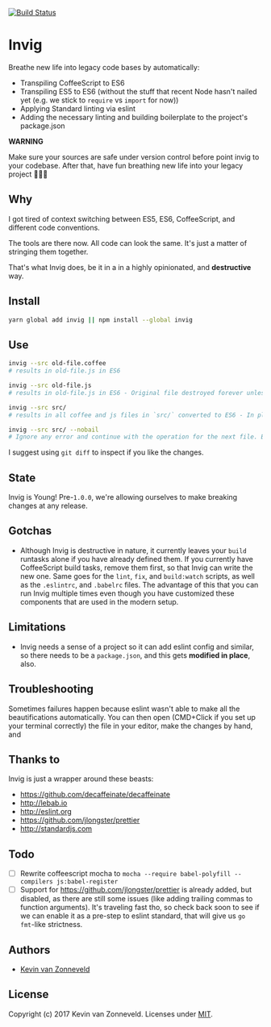 [![Build Status](https://travis-ci.org/kvz/invig.svg?branch=master)](https://travis-ci.org/kvz/invig)

# Invig

Breathe new life into legacy code bases by automatically:

 - Transpiling CoffeeScript to ES6
 - Transpiling ES5 to ES6 (without the stuff that recent Node hasn't nailed yet (e.g. we stick to `require` vs `import` for now))
 - Applying Standard linting via eslint
 - Adding the necessary linting and building boilerplate to the project's package.json

**WARNING**

Make sure your sources are safe under version control before point invig to your codebase. 
After that, have fun breathing new life into your legacy project 🤗💨🌿 

## Why

I got tired of context switching between ES5, ES6, CoffeeScript, and different code conventions.

The tools are there now. All code can look the same. It's just a matter of stringing them together.

That's what Invig does, be it in a in a highly opinionated, and **destructive** way. 

## Install

```bash
yarn global add invig || npm install --global invig
```

## Use

```bash
invig --src old-file.coffee
# results in old-file.js in ES6
```

```bash
invig --src old-file.js
# results in old-file.js in ES6 - Original file destroyed forever unless under version control!
```

```bash
invig --src src/
# results in all coffee and js files in `src/` converted to ES6 - In place! Original `src/` destroyed forever unless under version control
```

```bash
invig --src src/ --nobail
# Ignore any error and continue with the operation for the next file. By default, Invig will abort on the first error for manual intervention
```

I suggest using `git diff` to inspect if you like the changes. 

## State

Invig is Young! Pre-`1.0.0`, we're allowing ourselves to make breaking changes at any release.

## Gotchas

- Although Invig is destructive in nature, it currently leaves your `build` runtasks alone if you have already defined them. If you currently have
CoffeeScript build tasks, remove them first, so that Invig can write the new one. 
Same goes for the `lint`, `fix`, and `build:watch` scripts, as well as the `.eslintrc`, and `.babelrc` files. The advantage of this that you 
can run Invig multiple times even though you have customized these components that are used in the modern setup.

## Limitations

- Invig needs a sense of a project so it can add eslint config and similar, so there needs to be a `package.json`, and this gets
**modified in place**, also.

## Troubleshooting

Sometimes failures happen because eslint wasn't able to make all the beautifications automatically. 
You can then open (CMD+Click if you set up your terminal correctly) the file in your editor, make the changes by hand,
and 

## Thanks to

Invig is just a wrapper around these beasts:

- <https://github.com/decaffeinate/decaffeinate>
- <http://lebab.io>
- <http://eslint.org>
- <https://github.com/jlongster/prettier>
- <http://standardjs.com>

## Todo

- [ ] Rewrite coffeescript mocha to `mocha --require babel-polyfill --compilers js:babel-register`
- [ ] Support for <https://github.com/jlongster/prettier> is already added, but disabled, as there are still some issues (like adding trailing commas to function arguments). It's traveling fast tho, so check back soon to see if we can enable it as a pre-step to eslint standard, that will give us `go fmt`-like strictness.

## Authors

- [Kevin van Zonneveld](https://transloadit.com/about/#kevin)

## License

Copyright (c) 2017 Kevin van Zonneveld. Licenses under [MIT](LICENSE).
